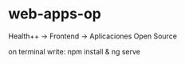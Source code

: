 # web-apps-op
Health++ -> Frontend -> Aplicaciones Open Source

on terminal write:
npm install
& 
ng serve

